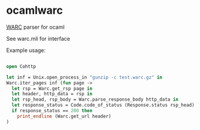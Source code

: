 # ocamlwarc
[WARC](https://en.wikipedia.org/wiki/Web_ARChive) parser for ocaml


See warc.mli for interface

Example usage:
```ocaml

open Cohttp

let inf = Unix.open_process_in "gunzip -c test.warc.gz" in 
Warc.iter_pages inf (fun page ->
  let rsp = Warc.get_rsp page in
  let header, http_data = rsp in 
  let rsp_head, rsp_body = Warc.parse_response_body http_data in
  let response_status = Code.code_of_status (Response.status rsp_head) in
  if response_status == 200 then
    print_endline (Warc.get_url header)
)
```
